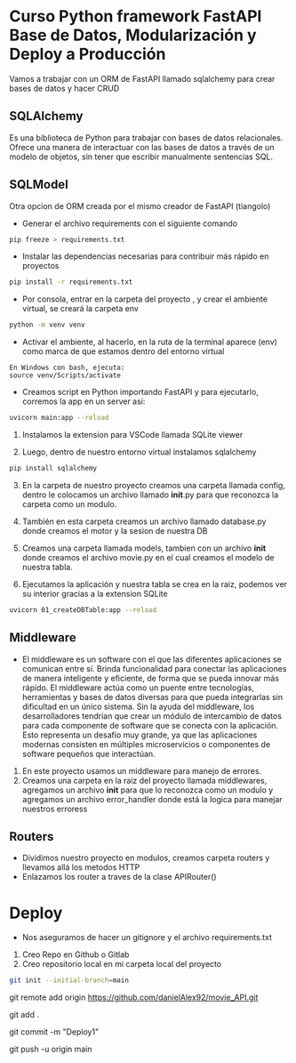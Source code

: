 # Curso Python framework FastAPI Base de Datos, Modularización y Deploy a Producción

Vamos a trabajar con un ORM de FastAPI llamado sqlalchemy para crear bases de datos
y hacer CRUD

## SQLAlchemy 
Es una biblioteca de Python para trabajar con bases de datos relacionales. Ofrece una manera de interactuar con las bases de datos a través de un modelo de objetos, sin tener que escribir manualmente sentencias SQL.

## SQLModel
Otra opcion de ORM creada por el mismo creador de FastAPI (tiangolo)

- Generar el archivo requirements con el siguiente comando
```sh
pip freeze > requirements.txt
```
- Instalar las dependencias necesarias para contribuir más rápido en proyectos
```sh
pip install -r requirements.txt
```
- Por consola, entrar en la carpeta del proyecto , y crear el ambiente virtual, se creará la carpeta env
```sh
python -m venv venv
```
- Activar el ambiente, al hacerlo, en la ruta de la terminal aparece (env) como marca de que estamos dentro del entorno virtual
```
En Windows con bash, ejecuta:
source venv/Scripts/activate
```
- Creamos script en Python importando FastAPI y para ejecutarlo, corremos la app en un server así:
```sh
uvicorn main:app --reload
```

1. Instalamos la extension para VSCode llamada SQLite viewer

2. Luego, dentro de nuestro entorno virtual instalamos sqlalchemy

```sh
pip install sqlalchemy
```
3. En la carpeta de nuestro proyecto creamos una carpeta llamada config, dentro le colocamos un archivo llamado __init__.py para que reconozca la carpeta como un modulo.

4. También en esta carpeta creamos un archivo llamado database.py donde creamos el motor y la sesion de nuestra DB

5. Creamos una carpeta llamada models, tambien con un archivo __init__ donde creamos el archivo movie.py en el cual creamos el modelo de nuestra tabla.

6. Ejecutamos la aplicación y nuestra tabla se crea en la raiz, podemos ver su interior gracias a la extension SQLite
```sh
uvicorn 01_createDBTable:app --reload
```
## Middleware
- El middleware es un software con el que las diferentes aplicaciones se comunican entre sí. Brinda funcionalidad para conectar las aplicaciones de manera inteligente y eficiente, de forma que se pueda innovar más rápido. El middleware actúa como un puente entre tecnologías, herramientas y bases de datos diversas para que pueda integrarlas sin dificultad en un único sistema. Sin la ayuda del middleware, los desarrolladores tendrían que crear un módulo de intercambio de datos para cada componente de software que se conecta con la aplicación. Esto representa un desafío muy grande, ya que las aplicaciones modernas consisten en múltiples microservicios o componentes de software pequeños que interactúan.

1. En este proyecto usamos un middleware para manejo de errores.
2. Creamos una carpeta en la raiz del proyecto llamada middlewares, agregamos un archivo __init__ para que lo reconozca como un modulo y agregamos un archivo error_handler donde está la logica para manejar nuestros erroress

## Routers
- Dividimos nuestro proyecto en modulos, creamos carpeta routers y llevamos allá los metodos HTTP
- Enlazamos los router a traves de la clase APIRouter()

# Deploy

- Nos aseguramos de hacer un gitignore y el archivo requirements.txt

1. Creo Repo en Github o Gitlab
2. Creo repositorio local en mi carpeta local del proyecto
```sh
git init --initial-branch=main
```

git remote add origin https://github.com/danielAlex92/movie_API.git

git add .

git commit -m "Deploy1"

git push -u origin main